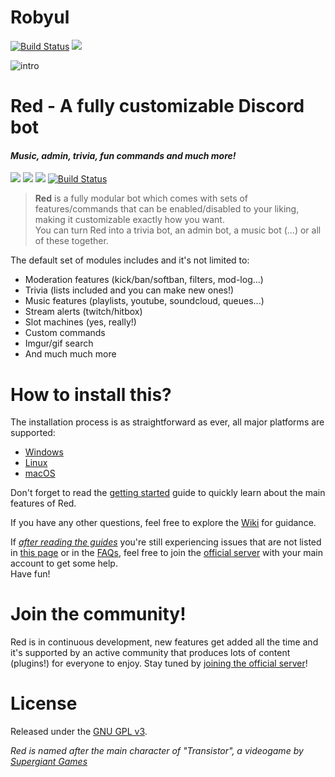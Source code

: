 # Robyul
[![Build Status](https://travis-ci.org/Seklfreak/Robyul-Red-DiscordBot.svg?branch=develop)](https://travis-ci.org/Seklfreak/Robyul-Red-DiscordBot) [<img src="https://discordapp.com/api/guilds/250216966436945920/widget.png?style=shield">](https://discord.gg/NWwv299)

![intro](http://i.imgur.com/RgGlNpQ.jpg)

# Red - A fully customizable Discord bot
#### *Music, admin, trivia, fun commands and much more!*
[<img src="https://img.shields.io/badge/Support-me!-orange.svg">](https://www.patreon.com/Twentysix26)  [<img src="https://img.shields.io/badge/discord-py-blue.svg">](https://github.com/Rapptz/discord.py) [<img src="https://discordapp.com/api/guilds/133049272517001216/widget.png?style=shield">](https://discord.gg/0k4npTwMvTpv9wrh) [![Build Status](https://travis-ci.org/Twentysix26/Red-DiscordBot.svg?branch=develop)](https://travis-ci.org/Twentysix26/Red-DiscordBot)

> **Red** is a fully modular bot which comes with sets of features/commands that can be enabled/disabled to your liking, making it customizable exactly how you want.  
You can turn Red into a trivia bot, an admin bot, a music bot (...) or all of these together.  

The default set of modules includes and it's not limited to:
* Moderation features (kick/ban/softban, filters, mod-log...)
* Trivia (lists included and you can make new ones!)
* Music features (playlists, youtube, soundcloud, queues...)
* Stream alerts (twitch/hitbox)
* Slot machines (yes, really!)
* Custom commands
* Imgur/gif search
* And much much more

# How to install this?

The installation process is as straightforward as ever, all major platforms are supported: 
* [Windows](https://twentysix26.github.io/Red-Docs/red_install_windows/)
* [Linux](https://twentysix26.github.io/Red-Docs/red_install_linux/)
* [macOS](https://twentysix26.github.io/Red-Docs/red_install_mac/)

Don't forget to read the [getting started](https://twentysix26.github.io/Red-Docs/red_getting_started/) guide to quickly learn about the main features of Red.

If you have any other questions, feel free to explore the [Wiki](https://twentysix26.github.io/Red-Docs/) for guidance.

If [*after reading the guides*](https://twentysix26.github.io/Red-Docs/) you're still experiencing issues that are not listed in [this page](https://twentysix26.github.io/Red-Docs/red_guide_troubleshooting/) or in the [FAQs](https://twentysix26.github.io/Red-Docs/red_faq/), feel free to join the [official server](https://discord.gg/0k4npTwMvTpv9wrh) with your main account to get some help.  
Have fun!

# Join the community!

Red is in continuous development, new features get added all the time and it's supported by an active community that produces lots of content (plugins!) for everyone to enjoy. Stay tuned by [joining the official server](https://discord.gg/0k4npTwMvTpv9wrh)!

# License

Released under the [GNU GPL v3](LICENSE).

*Red is named after the main character of "Transistor", a videogame by [Supergiant Games](https://www.supergiantgames.com/games/transistor/)*
